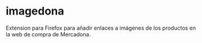 # imagedona
Extension para Firefox para añadir enlaces a imágenes de los productos en la web de compra de Mercadona.
